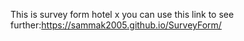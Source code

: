 This is survey form hotel x
you can use this link to see further:https://sammak2005.github.io/SurveyForm/

